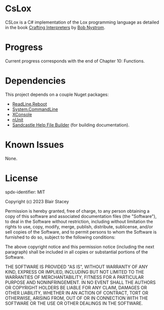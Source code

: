 # CsLox

CSLox is a C# implementation of the Lox programming language as detailed in the book [Crafting Interpreters](https://craftinginterpreters.com) by [Bob Nystrom](https://journal.stuffwithstuff.com/).

# Progress

Current progress corresponds with the end of Chapter 10: Functions.

# Dependencies

This project depends on a couple Nuget packages:

- [ReadLine.Reboot](https://www.nuget.org/packages/ReadLine.Reboot)
- [System.CommandLine](https://www.nuget.org/packages/System.CommandLine)
- [XConsole](https://www.nuget.org/packages/XConsole)
- [nUnit](https://www.nuget.org/packages/NUnit)
- [Sandcastle Help File Builder](https://github.com/EWSoftware/SHFB) (for building documentation).

# Known Issues

None.

# License

spdx-identifier: MIT

Copyright (c) 2023 Blair Stacey

Permission is hereby granted, free of charge, to any person obtaining a copy of this software and associated documentation files (the "Software"), to deal in the Software without restriction, including without limitation the rights to use, copy, modify, merge, publish, distribute, sublicense, and/or sell copies of the Software, and to permit persons to whom the Software is furnished to do so, subject to the following conditions:

The above copyright notice and this permission notice (including the next paragraph) shall be included in all copies or substantial portions of the Software.

THE SOFTWARE IS PROVIDED "AS IS", WITHOUT WARRANTY OF ANY KIND, EXPRESS OR IMPLIED, INCLUDING BUT NOT LIMITED TO THE WARRANTIES OF MERCHANTABILITY, FITNESS FOR A PARTICULAR PURPOSE AND NONINFRINGEMENT. IN NO EVENT SHALL THE AUTHORS OR COPYRIGHT HOLDERS BE LIABLE FOR ANY CLAIM, DAMAGES OR OTHER LIABILITY, WHETHER IN AN ACTION OF CONTRACT, TORT OR OTHERWISE, ARISING FROM, OUT OF OR IN CONNECTION WITH THE SOFTWARE OR THE USE OR OTHER DEALINGS IN THE SOFTWARE.
